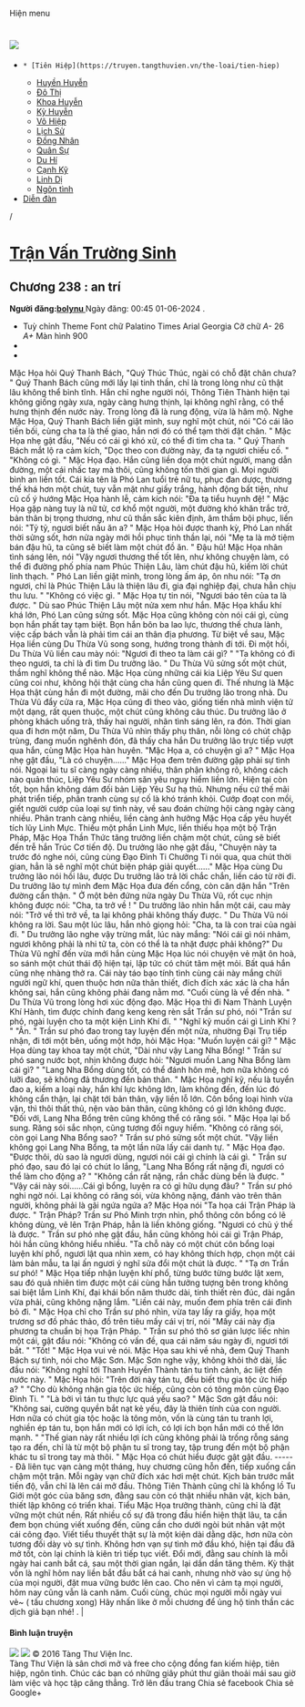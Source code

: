 Hiện menu
# [ ![](https://truyen.tangthuvien.vn/images/logo-web-gray.png) ](https://truyen.tangthuvien.vn "doc truyen")
  *     * [Tiên Hiệp](https://truyen.tangthuvien.vn/the-loai/tien-hiep)
    * [Huyền Huyễn](https://truyen.tangthuvien.vn/the-loai/huyen-huyen)
    * [Đô Thị](https://truyen.tangthuvien.vn/the-loai/do-thi)
    * [Khoa Huyễn](https://truyen.tangthuvien.vn/the-loai/khoa-huyen)
    * [Kỳ Huyễn](https://truyen.tangthuvien.vn/the-loai/ky-huyen)
    * [Võ Hiệp](https://truyen.tangthuvien.vn/the-loai/vo-hiep)
    * [Lịch Sử](https://truyen.tangthuvien.vn/the-loai/lich-su)
    * [Đồng Nhân](https://truyen.tangthuvien.vn/the-loai/dong-nhan)
    * [Quân Sự](https://truyen.tangthuvien.vn/the-loai/quan-su)
    * [Du Hí](https://truyen.tangthuvien.vn/the-loai/du-hi)
    * [Cạnh Kỹ](https://truyen.tangthuvien.vn/the-loai/canh-ky)
    * [Linh Dị](https://truyen.tangthuvien.vn/the-loai/linh-di)
    * [Ngôn tình](https://ngontinh.tangthuvien.vn/)
  * [Diễn đàn](http://tangthuvien.vn/forum)


/
# [Trận Vấn Trường Sinh](https://truyen.tangthuvien.vn/doc-truyen/tran-van-truong-sinh "Trận Vấn Trường Sinh")
## Chương 238 : an trí
**Người đăng:[bolynu ](https://truyen.tangthuvien.vn/converter/bolynu)**
Ngày đăng: 00:45 01-06-2024
. 
  * Tuỳ chỉnh
Theme
Font chữ
Palatino Times Arial Georgia
Cỡ chữ
_A-_ 26 _A+_
Màn hình
900
  * [](https://truyen.tangthuvien.vn/doc-truyen/tran-van-truong-sinh/chuong-238#list-comment "Bình luận")
  * [](https://truyen.tangthuvien.vn/nap-xu "Nạp tiền")


Mặc Họa hỏi Quý Thanh Bách, "Quý Thúc Thúc, ngài có chỗ đặt chân chưa? " Quý Thanh Bách cũng mới lấy lại tinh thần, chỉ là trong lòng như cũ thật lâu không thể bình tĩnh. Hắn chỉ nghe người nói, Thông Tiên Thành hiện tại không giống ngày xưa, ngày càng hưng thịnh, lại không nghĩ rằng, có thể hưng thịnh đến nước này. Trong lòng đã là rung động, vừa là hâm mộ. Nghe Mặc Họa, Quý Thanh Bách liền giật mình, suy nghĩ một chút, nói "Có cái lão tiền bối, cùng cha ta là thế giao, hắn nơi đó có thể tạm thời đặt chân. " Mặc Họa nhẹ gật đầu, "Nếu có cái gì khó xử, có thể đi tìm cha ta. " Quý Thanh Bách mắt lộ ra cảm kích, "Dọc theo con đường này, đa tạ ngươi chiếu cố. " "Không có gì. " Mặc Họa đạo. Hắn cũng liền dọa một chút người, mang dẫn đường, một cái nhấc tay mà thôi, cũng không tốn thời gian gì. Mọi người bình an liền tốt. Cái kia tên là Phó Lan tuổi trẻ nữ tu, phục đan dược, thương thế khá hơn một chút, tuy vẫn mặt như giấy trắng, hành động bất tiện, như cũ cố ý hướng Mặc Họa hành lễ, cảm kích nói: "Đa tạ tiểu huynh đệ! " Mặc Họa gặp nàng tuy là nữ tử, cơ khổ một người, một đường khó khăn trắc trở, bản thân bị trọng thương, như cũ thần sắc kiên định, âm thầm bội phục, liền nói: "Tỷ tỷ, ngươi biết nấu ăn a? " Mặc Họa hỏi được thanh kỳ, Phó Lan nhất thời sửng sốt, hơn nửa ngày mới hồi phục tinh thần lại, nói "Mẹ ta là mở tiệm bán đậu hũ, ta cũng sẽ biết làm một chút đồ ăn. " Đậu hũ! Mặc Họa nhãn tình sáng lên, nói "Vậy ngươi thương thế tốt lên, như không chuyện làm, có thể đi đường phố phía nam Phúc Thiện Lâu, làm chút đậu hũ, kiếm lời chút linh thạch. " Phó Lan liền giật mình, trong lòng ấm áp, ôn nhu nói: "Tạ ơn ngươi, chỉ là Phúc Thiện Lâu là thiện lâu đi, gia đại nghiệp đại, chưa hẳn chịu thu lưu. " "Không có việc gì. " Mặc Họa tự tin nói, "Ngươi báo tên của ta là được. " Dù sao Phúc Thiện Lâu một nửa xem như hắn. Mặc Họa khẩu khí khá lớn, Phó Lan cũng sửng sốt. Mặc Họa cũng không còn nói cái gì, cùng bọn hắn phất tay tạm biệt. Bọn hắn bôn ba lao lực, thương thế chưa lành, việc cấp bách vẫn là phải tìm cái an thân địa phương. Từ biệt về sau, Mặc Họa liền cùng Du Thừa Vũ song song, hướng trong thành đi tới. Đi một hồi, Du Thừa Vũ liền cau mày nói: "Ngươi đi theo ta làm cái gì? " "Ta không có đi theo ngươi, ta chỉ là đi tìm Du trưởng lão. " Du Thừa Vũ sửng sốt một chút, thầm nghĩ không thể nào. Mặc Họa cùng những cái kia Liệp Yêu Sư quen cũng coi như, không hội thật cùng cha hắn cũng quen đi. Thế nhưng là Mặc Họa thật cùng hắn đi một đường, mãi cho đến Du trưởng lão trong nhà. Du Thừa Vũ đẩy cửa ra, Mặc Họa cũng đi theo vào, giống tiến nhà mình viện tử một dạng, rất quen thuộc, một chút cũng không câu thúc. Du trưởng lão ở phòng khách uống trà, thấy hai người, nhãn tình sáng lên, ra đón. Thời gian qua đi hơn một năm, Du Thừa Vũ nhìn thấy phụ thân, nỗi lòng có chút chập trùng, đang muốn nghênh đón, đã thấy cha hắn Du trưởng lão trực tiếp vượt qua hắn, cùng Mặc Họa hàn huyên. "Mặc Họa a, có chuyện gì a? " Mặc Họa nhẹ gật đầu, "Là có chuyện......" Mặc Họa đem trên đường gặp phải sự tình nói. Ngoại lai tu sĩ càng ngày càng nhiều, thân phận không rõ, không cách nào quản thúc, Liệp Yêu Sư nhóm săn yêu nguy hiểm liền lớn. Hiện tại còn tốt, bọn hắn không dám đối bản Liệp Yêu Sư hạ thủ. Nhưng nếu cứ thế mãi phát triển tiếp, phân tranh cùng sự cố là khó tránh khỏi. Cướp đoạt con mồi, giết người cướp của loại sự tình này, về sau đoán chừng hội càng ngày càng nhiều. Phân tranh càng nhiều, liền càng ảnh hưởng Mặc Họa cấp yêu huyết tích lũy Linh Mực. Thiếu một phần Linh Mực, liền thiếu họa một bộ Trận Pháp, Mặc Họa Thần Thức tăng trưởng liền chậm một chút, cũng sẽ biết đến trễ hắn Trúc Cơ tiến độ. Du trưởng lão nhẹ gật đầu, "Chuyện này ta trước đó nghe nói, cũng cùng Đạo Đình Ti Chưởng Ti nói qua, qua chút thời gian, hẳn là sẽ nghĩ một chút biện pháp giải quyết......" Mặc Họa cùng Du trưởng lão nói hồi lâu, được Du trưởng lão trả lời chắc chắn, liền cáo từ rời đi. Du trưởng lão tự mình đem Mặc Họa đưa đến cổng, còn căn dặn hắn "Trên đường cẩn thận. " Ở một bên đứng nửa ngày Du Thừa Vũ, rốt cục nhịn không được nói: "Cha, ta trở về ! " Du trưởng lão nhìn hắn một cái, cau mày nói: "Trở về thì trở về, ta lại không phải không thấy được. " Du Thừa Vũ nói không ra lời. Sau một lúc lâu, hắn nhỏ giọng hỏi: "Cha, ta là con trai của ngài đi. " Du trưởng lão nghe vậy trừng mắt, lúc này mắng: "Nói cái gì nói nhảm, ngươi không phải là nhi tử ta, còn có thể là ta nhặt được phải không?" Du Thừa Vũ nghĩ đến vừa mới hắn cùng Mặc Họa lúc nói chuyện vẻ mặt ôn hoà, so sánh một chút thái độ hiện tại, lập tức có chút tâm mệt mỏi. Bất quá hắn cũng nhẹ nhàng thở ra. Cái này táo bạo tính tình cùng cái này mắng chửi người ngữ khí, quen thuộc hơn nữa thân thiết, đích đích xác xác là cha hắn không sai, hắn cũng không phải đang nằm mơ. "Cuối cùng là về đến nhà. " Du Thừa Vũ trong lòng hơi xúc động đạo. Mặc Họa thì đi Nam Thành Luyện Khí Hành, tìm được chính đang keng keng rèn sắt Trần sư phó, nói "Trần sư phó, ngài luyện cho ta một kiện Linh Khí đi. " "Nghĩ kỹ muốn cái gì Linh Khí ? " "Ân. " Trần sư phó đao trong tay luyện đến một nửa, nhường Đại Trụ tiếp nhận, đi tới một bên, uống một hớp, hỏi Mặc Họa: "Muốn luyện cái gì? " Mặc Họa dùng tay khoa tay một chút, "Dài như vậy Lang Nha Bổng! " Trần sư phó sang nước bọt, nhịn không được hỏi: "Ngươi muốn Lang Nha Bổng làm cái gì? " "Lang Nha Bổng dùng tốt, có thể đánh hôn mê, hơn nữa không có lưỡi đao, sẽ không đả thương đến bản thân. " Mặc Họa nghĩ kỹ, nếu là tuyển đao a, kiếm a loại này, hắn khí lực không lớn, làm không đến, đến lúc đó không cẩn thận, lại chặt tới bản thân, vậy liền lỗ lớn. Côn bổng loại hình vừa vặn, thì thôi thất thủ, nện vào bản thân, cũng không có gì lớn không được. "Đối với, Lang Nha Bổng trên cũng không thể có răng sói. " Mặc Họa lại bổ sung. Răng sói sắc nhọn, cũng tương đối nguy hiểm. "Không có răng sói, còn gọi Lang Nha Bổng sao? " Trần sư phó sửng sốt một chút. "Vậy liền không gọi Lang Nha Bổng, ta một lần nữa lấy cái danh tự. " Mặc Họa đạo. "Được thôi, dù sao là ngươi dùng, ngươi nói cái gì chính là cái gì. " Trần sư phó đạo, sau đó lại có chút lo lắng, "Lang Nha Bổng rất nặng đi, ngươi có thể làm cho động a? " "Không cần rất nặng, rắn chắc dùng bền là được. " "Vậy cái này sói......Cái gì bổng, luyện ra có gì hữu dụng đâu? " Trần sư phó nghi ngờ nói. Lại không có răng sói, vừa không nặng, đánh vào trên thân người, không phải là gãi ngứa ngứa a? Mặc Họa nói "Ta họa cái Trận Pháp là được. " Trận Pháp? Trần sư Phó Minh trợn nhìn, phổ thông côn bổng có lẽ không dùng, vẽ lên Trận Pháp, hẳn là liền không giống. "Ngươi có chủ ý thế là được. " Trần sư phó nhẹ gật đầu, hắn cũng không hỏi cái gì Trận Pháp, hỏi hắn cũng không hiểu nhiều. "Ta chỗ này có một chút côn bổng loại luyện khí phổ, ngươi lật qua nhìn xem, có hay không thích hợp, chọn một cái làm bản mẫu, ta lại ấn ngươi ý nghĩ sửa đổi một chút là được. " "Tạ ơn Trần sư phó! " Mặc Họa tiếp nhận luyện khí phổ, từng bước từng bước lật xem, sau đó quả nhiên tìm được một cái cùng hắn tưởng tượng bên trong không sai biệt lắm Linh Khí, đại khái bốn năm thước dài, tinh thiết rèn đúc, dài ngắn vừa phải, cũng không nặng lắm. "Liền cái này, muốn đem phía trên cái đinh bỏ đi. " Mặc Họa chỉ cho Trần sư phó nhìn, vừa tay lấy ra giấy, họa một trương sơ đồ phác thảo, đồ trên tiêu mấy cái vị trí, nói "Mấy cái này địa phương ta chuẩn bị họa Trận Pháp. " Trần sư phó thô sơ giản lược liếc nhìn một cái, gật đầu nói: "Không có vấn đề, qua cái năm sáu ngày đi, ngươi tới bắt. " "Tốt! " Mặc Họa vui vẻ nói. Mặc Họa sau khi về nhà, đem Quý Thanh Bách sự tình, nói cho Mặc Sơn. Mặc Sơn nghe vậy, không khỏi thở dài, lắc đầu nói: "Không nghĩ tới Thanh Huyền Thành tán tu tình cảnh, ác liệt đến nước này. " Mặc Họa hỏi: "Trên đời này tán tu, đều biết thụ gia tộc ức hiếp a? " "Cho dù không nhận gia tộc ức hiếp, cũng còn có tông môn cùng Đạo Đình Ti. " "Là bởi vì tán tu thực lực quá yếu sao? " Mặc Sơn gật đầu nói: "Không sai, cường quyền bắt nạt kẻ yếu, đây là thiên tính của con người. Hơn nữa có chút gia tộc hoặc là tông môn, vốn là cùng tán tu tranh lợi, nghiền ép tán tu, bọn hắn mới có lợi ích, có lợi ích bọn hắn mới có thể lớn mạnh. " "Thế gian này rất nhiều lợi ích cũng không phải là trống rỗng sáng tạo ra đến, chỉ là từ một bộ phận tu sĩ trong tay, tập trung đến một bộ phận khác tu sĩ trong tay mà thôi. " Mặc Họa có chút hiểu được gật gật đầu. ------ Đã liên tục vạn càng một tháng, huy chương cũng hỗn đến, tiếp xuống cần chậm một trận. Mỗi ngày vạn chữ đích xác hơi mệt chút. Kịch bản trước mắt tiến độ, vẫn chỉ là lên cái mở đầu. Thông Tiên Thành cũng chỉ là khổng lồ Tu Giới một góc của băng sơn, đằng sau còn có thật nhiều nhân vật, kịch bản, thiết lập không có triển khai. Tiểu Mặc Họa trưởng thành, cũng chỉ là đặt vững một chút nền. Rất nhiều cố sự đã trong đầu hiển hiện thật lâu, ta cần đem bọn chúng viết xuống đến, cũng cần cho dưới ngòi bút nhân vật một cái công đạo. Viết tiểu thuyết thật sự là một kiện dài dằng dặc, hơn nữa còn tương đối dày vò sự tình. Không hơn vạn sự tình mở đầu khó, hiện tại đầu đã mở tốt, còn lại chính là kiên trì tiếp tục viết. Đổi mới, đằng sau chính là mỗi ngày hai canh bắt cá, sau một thời gian ngắn, lại dần dần tăng thêm. Kỳ thật vốn là nghĩ hôm nay liền bắt đầu bắt cá hai canh, nhưng nhờ vào sự ủng hộ của mọi người, đặt mua vững bước lên cao. Cho nên vì cảm tạ mọi người, hôm nay cũng vẫn là canh năm. Cuối cùng, chúc mọi người mỗi ngày vui vẻ~ ( tấu chương xong) 
Hãy nhấn like ở mỗi chương để ủng hộ tinh thần các dịch giả bạn nhé!
. 
|
#### Bình luận truyện
![](https://truyen.tangthuvien.vn/images/ajax-loader-tr.gif)
![](https://truyen.tangthuvien.vn/images/logo-web-gray.png)
© 2016 Tàng Thư Viện Inc.  
Tàng Thư Viện là sân chơi mở và free cho cộng đồng fan kiếm hiệp, tiên hiệp, ngôn tình. Chúc các bạn có những giây phút thư giãn thoải mái sau giờ làm việc và học tập căng thẳng. 
Trở lên đầu trang
Chia sẻ facebook
Chia sẻ Google+
